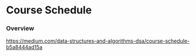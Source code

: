 # Course Schedule

### Overview

https://medium.com/data-structures-and-algorithms-dsa/course-schedule-b5a8444ad15a
